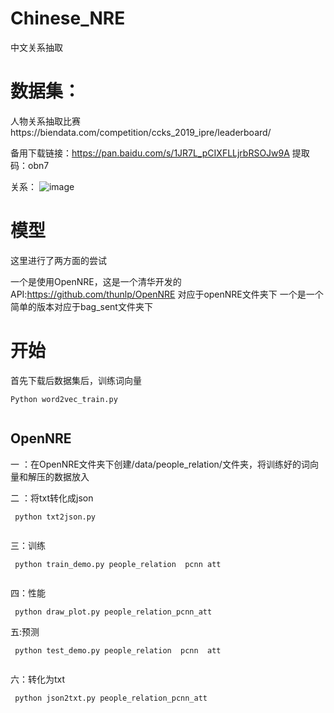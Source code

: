 # Chinese_NRE
中文关系抽取


# 数据集：

人物关系抽取比赛https://biendata.com/competition/ccks_2019_ipre/leaderboard/

备用下载链接：https://pan.baidu.com/s/1JR7L_pCIXFLLjrbRSOJw9A  提取码：obn7 

关系：
![image](https://github.com/Mryangkaitong/Chinese_NRE/blob/master/photo/people_relation.png)


# 模型
这里进行了两方面的尝试

一个是使用OpenNRE，这是一个清华开发的API:https://github.com/thunlp/OpenNRE 对应于openNRE文件夹下
一个是一个简单的版本对应于bag_sent文件夹下

# 开始
首先下载后数据集后，训练词向量
<pre><code>Python word2vec_train.py

</code></pre>

## OpenNRE
一 ：在OpenNRE文件夹下创建/data/people_relation/文件夹，将训练好的词向量和解压的数据放入

二 ：将txt转化成json
<pre><code> python txt2json.py

</code></pre>
三：训练
<pre><code> python train_demo.py people_relation  pcnn att

</code></pre>

四：性能
<pre><code> python draw_plot.py people_relation_pcnn_att
</code></pre>
五:预测
<pre><code> python test_demo.py people_relation  pcnn  att

</code></pre>
六：转化为txt
<pre><code> python json2txt.py people_relation_pcnn_att
</code></pre>








